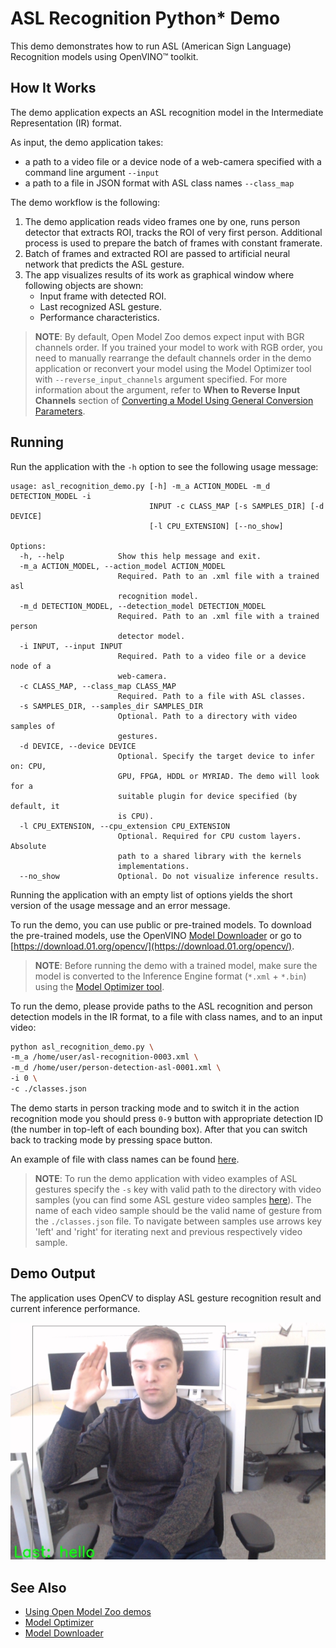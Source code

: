 # ASL Recognition Python* Demo

This demo demonstrates how to run ASL (American Sign Language) Recognition models using OpenVINO&trade; toolkit.

## How It Works

The demo application expects an ASL recognition model in the Intermediate Representation (IR) format.

As input, the demo application takes:
* a path to a video file or a device node of a web-camera specified with a command line argument `--input`
* a path to a file in JSON format with ASL class names `--class_map`

The demo workflow is the following:

1. The demo application reads video frames one by one, runs person detector that extracts ROI, tracks the ROI of very first person. Additional process is used to prepare the batch of frames with constant framerate.
2. Batch of frames and extracted ROI are passed to artificial neural network that predicts the ASL gesture.
3. The app visualizes results of its work as graphical window where following objects are shown:
    - Input frame with detected ROI.
    - Last recognized ASL gesture.
    - Performance characteristics.

> **NOTE**: By default, Open Model Zoo demos expect input with BGR channels order. If you trained your model to work with RGB order, you need to manually rearrange the default channels order in the demo application or reconvert your model using the Model Optimizer tool with `--reverse_input_channels` argument specified. For more information about the argument, refer to **When to Reverse Input Channels** section of [Converting a Model Using General Conversion Parameters](https://docs.openvinotoolkit.org/latest/_docs_MO_DG_prepare_model_convert_model_Converting_Model_General.html).

## Running

Run the application with the `-h` option to see the following usage message:

```
usage: asl_recognition_demo.py [-h] -m_a ACTION_MODEL -m_d DETECTION_MODEL -i
                               INPUT -c CLASS_MAP [-s SAMPLES_DIR] [-d DEVICE]
                               [-l CPU_EXTENSION] [--no_show]

Options:
  -h, --help            Show this help message and exit.
  -m_a ACTION_MODEL, --action_model ACTION_MODEL
                        Required. Path to an .xml file with a trained asl
                        recognition model.
  -m_d DETECTION_MODEL, --detection_model DETECTION_MODEL
                        Required. Path to an .xml file with a trained person
                        detector model.
  -i INPUT, --input INPUT
                        Required. Path to a video file or a device node of a
                        web-camera.
  -c CLASS_MAP, --class_map CLASS_MAP
                        Required. Path to a file with ASL classes.
  -s SAMPLES_DIR, --samples_dir SAMPLES_DIR
                        Optional. Path to a directory with video samples of
                        gestures.
  -d DEVICE, --device DEVICE
                        Optional. Specify the target device to infer on: CPU,
                        GPU, FPGA, HDDL or MYRIAD. The demo will look for a
                        suitable plugin for device specified (by default, it
                        is CPU).
  -l CPU_EXTENSION, --cpu_extension CPU_EXTENSION
                        Optional. Required for CPU custom layers. Absolute
                        path to a shared library with the kernels
                        implementations.
  --no_show             Optional. Do not visualize inference results.
```

Running the application with an empty list of options yields the short version of the usage message and an error message.

To run the demo, you can use public or pre-trained models. To download the pre-trained models, use the OpenVINO [Model Downloader](../../../tools/downloader/README.md) or go to [https://download.01.org/opencv/](https://download.01.org/opencv/).

> **NOTE**: Before running the demo with a trained model, make sure the model is converted to the Inference Engine format (`*.xml` + `*.bin`) using the [Model Optimizer tool](https://docs.openvinotoolkit.org/latest/_docs_MO_DG_Deep_Learning_Model_Optimizer_DevGuide.html).

To run the demo, please provide paths to the ASL recognition and person detection models in the IR format, to a file with class names, and to an input video:
```bash
python asl_recognition_demo.py \
-m_a /home/user/asl-recognition-0003.xml \
-m_d /home/user/person-detection-asl-0001.xml \
-i 0 \
-c ./classes.json
```

The demo starts in person tracking mode and to switch it in the action recognition mode you should press `0-9` button with appropriate detection ID (the number in top-left of each bounding box). After that you can switch back to tracking mode by pressing space button.

An example of file with class names can be found [here](./classes.json).

> **NOTE**: To run the demo application with video examples of ASL gestures specify the `-s` key with valid path to the directory with video samples (you can find some ASL gesture video samples [here](https://github.com/intel-iot-devkit/sample-videos)). The name of each video sample should be the valid name of gesture from the `./classes.json` file. To navigate between samples use arrows key 'left' and 'right' for iterating next and previous respectively video sample.

## Demo Output

The application uses OpenCV to display ASL gesture recognition result and current inference performance.

![](./asl_recognition_demo.jpg)

## See Also
* [Using Open Model Zoo demos](../../README.md)
* [Model Optimizer](https://docs.openvinotoolkit.org/latest/_docs_MO_DG_Deep_Learning_Model_Optimizer_DevGuide.html)
* [Model Downloader](../../../tools/downloader/README.md)
